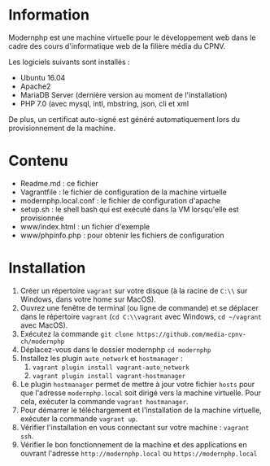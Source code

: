 Information
===========

Modernphp est une machine virtuelle pour le développement web dans le cadre
des cours d'informatique web de la filière média du CPNV.

Les logiciels suivants sont installés :

* Ubuntu 16.04
* Apache2
* MariaDB Server (dernière version au moment de l'installation)
* PHP 7.0 (avec mysql, intl, mbstring, json, cli et xml

De plus, un certificat auto-signé est généré automatiquement lors du 
provisionnement de la machine.

Contenu
=======

* Readme.md : ce fichier
* Vagrantfile : le fichier de configuration de la machine virtuelle
* modernphp.local.conf : le fichier de configuration d'apache
* setup.sh : le shell bash qui est exécuté dans la VM lorsqu'elle est provisionnée
* www/index.html : un fichier d'exemple
* www/phpinfo.php : pour obtenir les fichiers de configuration

Installation
============

1. Créer un répertoire `vagrant` sur votre disque (à la racine de `C:\\` sur Windows, dans votre home sur MacOS).
2. Ouvrez une fenêtre de terminal (ou ligne de commande) et se déplacer dans le répertoire `vagrant`
   (`cd C:\\vagrant` avec Windows, `cd ~/vagrant` avec MacOS).
3. Exécutez la commande `git clone https://github.com/media-cpnv-ch/modernphp`
4. Déplacez-vous dans le dossier modernphp `cd modernphp`
5. Installez les plugin `auto_network` et `hostmanager` :
      1. `vagrant plugin install vagrant-auto_network`
      2. `vagrant plugin install vagrant-hostmanager`
6. Le plugin `hostmanager` permet de mettre à jour votre fichier `hosts` pour que l'adresse `modernphp.local` soit
   dirigé vers la machine virtuelle. Pour cela, exécuter la commande `vagrant hostmanager`.
7. Pour démarrer le téléchargement et l'installation de la machine virtuelle, exécuter la commande `vagrant up`.
8. Vérifier l'installation en vous connectant sur votre machine : `vagrant ssh`.
9. Vérifier le bon fonctionnement de la machine et des applications en ouvrant l'adresse `http://modernphp.local`
   ou `https://modernphp.local`

